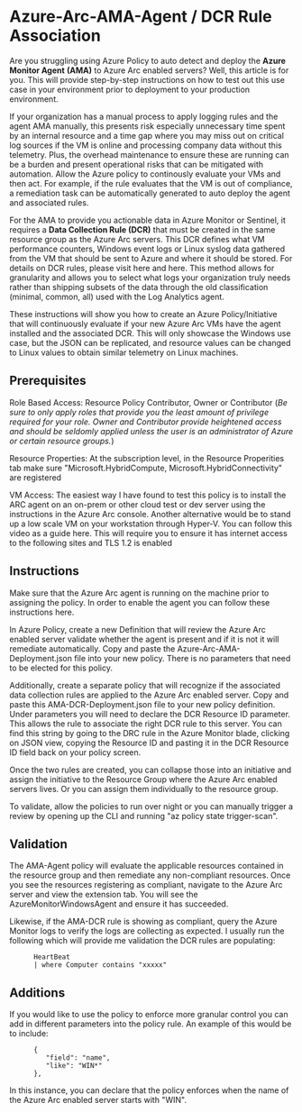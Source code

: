 # Azure-Arc-AMA-Agent / DCR Rule Association
Are you struggling using Azure Policy to auto detect and deploy the **Azure Monitor Agent** **(AMA)** to Azure Arc enabled servers? Well, this article is for you. This will provide step-by-step instructions on how to test out this use case in your environment prior to deployment to your production environment.

If your organization has a manual process to apply logging rules and the agent AMA manually, this presents risk especially unnecessary time spent by an internal resource and a time gap where you may miss out on critical log sources if the VM is online and processing company data without this telemetry. Plus, the overhead maintenance to ensure these are running can be a burden and present operational risks that can be mitigated with automation. Allow the Azure policy to continously evaluate your VMs and then act. For example, if the rule evaluates that the VM is out of compliance, a remediation task can be automatically generated to auto deploy the agent and associated rules.

For the AMA to provide you actionable data in Azure Monitor or Sentinel, it requires a **Data Collection Rule (DCR)** that must be created in the same resource group as the Azure Arc servers. This DCR defines what VM performance counters, Windows event logs or Linux syslog data gathered from the VM that should be sent to Azure and where it should be stored. For details on DCR rules, please visit here and here. This method allows for granularity and allows you to select what logs your organization truly needs rather than shipping subsets of the data through the old classification (minimal, common, all) used with the Log Analytics agent.

These instructions will show you how to create an Azure Policy/Initiative that will continuously evaluate if your new Azure Arc VMs have the agent installed and the associated DCR. This will only showcase the Windows use case, but the JSON can be replicated, and resource values can be changed to Linux values to obtain similar telemetry on Linux machines.

## Prerequisites
Role Based Access: Resource Policy Contributor, Owner or Contributor (_Be sure to only apply roles that provide you the least amount of privilege required for your role. Owner and Contributor provide heightened access and should be seldomly applied unless the user is an administrator of Azure or certain resource groups._)

Resource Properties: At the subscription level, in the Resource Properities tab make sure "Microsoft.HybridCompute, Microsoft.HybridConnectivity" are registered

VM Access: The easiest way I have found to test this policy is to install the ARC agent on an on-prem or other cloud test or dev server using the instructions in the Azure Arc console. Another alternative would be to stand up a low scale VM on your workstation through Hyper-V. You can follow this video as a guide here. This will require you to ensure it has internet access to the following sites and TLS 1.2 is enabled

## Instructions
Make sure that the Azure Arc agent is running on the machine prior to assigning the policy. In order to enable the agent you can follow these instructions here.

In Azure Policy, create a new Definition that will review the Azure Arc enabled server validate whether the agent is present and if it is not it will remediate automatically. Copy and paste the Azure-Arc-AMA-Deployment.json file into your new policy. There is no parameters that need to be elected for this policy. 

Additionally, create a separate policy that will recognize if the associated data collection rules are applied to the Azure Arc enabled server. Copy and paste this AMA-DCR-Deployment.json file to your new policy definition. Under parameters you will need to declare the DCR Resource ID parameter. This allows the rule to associate the right DCR rule to this server. You can find this string by going to the DRC rule in the Azure Monitor blade, clicking on JSON view, copying the Resource ID and pasting it in the DCR Resource ID field back on your policy screen.

Once the two rules are created, you can collapse those into an initiative and assign the initiative to the Resource Group where the Azure Arc enabled servers lives. Or you can assign them individually to the resource group.

To validate, allow the policies to run over night or you can manually trigger a review by opening up the CLI and running "az policy state trigger-scan".

## Validation
The AMA-Agent policy will evaluate the applicable resources contained in the resource group and then remediate any non-compliant resources. Once you see the resources registering as compliant, navigate to the Azure Arc server and view the extension tab. You will see the AzureMonitorWindowsAgent and ensure it has succeeded. 

Likewise, if the AMA-DCR rule is showing as compliant, query the Azure Monitor logs to verify the logs are collecting as expected. I usually run the following which will provide me validation the DCR rules are populating:

          HeartBeat
          | where Computer contains "xxxxx"
          
## Additions
If you would like to use the policy to enforce more granular control you can add in different parameters into the policy rule.  An example of this would be to include:
          
          {
             "field": "name",
             "like": "WIN*"
          },
          
 In this instance, you can declare that the policy enforces when the name of the Azure Arc enabled server starts with "WIN".
 

